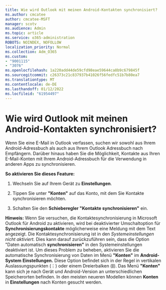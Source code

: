 ```yaml
---
title: Wie wird Outlook mit meinen Android-Kontakten synchronisiert?
ms.author: cmcatee
author: cmcatee-MSFT
manager: scotv
ms.audience: Admin
ms.topic: article
ms.service: o365-administration
ROBOTS: NOINDEX, NOFOLLOW
localization_priority: Normal
ms.collection: Adm_O365
ms.custom:
- "9001115"
- "3076"
ms.openlocfilehash: 1a220add44de59cfd98eae59644ca8b9c679845f
ms.sourcegitcommit: c26373c21c837937b41026f56fedfc51b7b80ea7
ms.translationtype: MT
ms.contentlocale: de-DE
ms.lasthandoff: 01/12/2022
ms.locfileid: "61954497"
---
```

# <a name="how-does-outlook-sync-with-my-android-contacts"></a>Wie wird Outlook mit meinen Android-Kontakten synchronisiert?

Wenn Sie eine E-Mail in Outlook verfassen, suchen wir sowohl aus Ihrem Android-Adressbuch als auch aus Ihrem Outlook Adressbuch nach Empfängern. Darüber hinaus haben Sie die Möglichkeit, Kontakte aus Ihren E-Mail-Konten mit Ihrem Android-Adressbuch für die Verwendung in anderen Apps zu synchronisieren. 
 
**So aktivieren Sie dieses Feature:**
 
1. Wechseln Sie auf Ihrem Gerät zu **Einstellungen**.

2. Tippen Sie unter **"Konten"** auf das Konto, mit dem Sie Kontakte synchronisieren möchten.

3. Schalten Sie den **Schieberegler "Kontakte synchronisieren"** ein.
 
**Hinweis:** Wenn Sie versuchen, die Kontaktesynchronisierung in Microsoft Outlook für Android zu aktivieren, wird bei deaktivierter Umschaltoption für **Synchronisierungskontakte** möglicherweise eine Meldung mit dem Text angezeigt. Die Kontaktesynchronisierung ist in den *Systemeinstellungen nicht aktiviert.* Dies kann darauf zurückzuführen sein, dass die Option "Daten automatisch **synchronisieren"** in den Systemeinstellungen deaktiviert ist. Um dieses Problem zu beheben, aktivieren Sie die automatische Synchronisierung von Daten im Menü **"Konten"** im **Android-System** **Einstellungen.** Diese Option befindet sich in der Regel in vertikalen Auslassungspunkten (⋮) oder einem Dreierbalken (⫼). Das Menü  **"Konten"** kann sich je nach Gerät und Android-Version an unterschiedlichen Speicherorten befinden. In den meisten neueren Modellen können **Konten** in **Einstellungen** nach Konten gesucht werden.